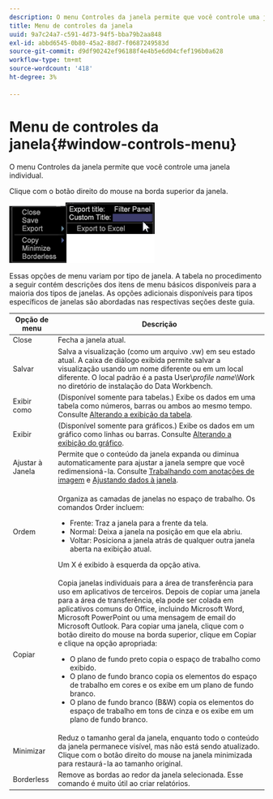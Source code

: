 ```yaml
---
description: O menu Controles da janela permite que você controle uma janela individual.
title: Menu de controles da janela
uuid: 9a7c24a7-c591-4d73-94f5-bba79b2aa848
exl-id: abbd6545-0b80-45a2-88d7-f0687249583d
source-git-commit: d9df90242ef96188f4e4b5e6d04cfef196b0a628
workflow-type: tm+mt
source-wordcount: '418'
ht-degree: 3%

---
```


# Menu de controles da janela{#window-controls-menu}

O menu Controles da janela permite que você controle uma janela individual.

Clique com o botão direito do mouse na borda superior da janela.

![](assets/mnu_window_TitleBar.png)

Essas opções de menu variam por tipo de janela. A tabela no procedimento a seguir contém descrições dos itens de menu básicos disponíveis para a maioria dos tipos de janelas. As opções adicionais disponíveis para tipos específicos de janelas são abordadas nas respectivas seções deste guia.

<table id="table_13ADF7B7E50E44D890768A5F9BAC8D06"> 
 <thead> 
  <tr> 
   <th colname="col1" class="entry"> Opção de menu </th> 
   <th colname="col2" class="entry"> Descrição </th> 
  </tr> 
 </thead>
 <tbody> 
  <tr> 
   <td colname="col1"> Close </td> 
   <td colname="col2"> Fecha a janela atual. </td> 
  </tr> 
  <tr> 
   <td colname="col1"> Salvar </td> 
   <td colname="col2">Salva a visualização (como um arquivo <span class="filepath"> .vw</span>) em seu estado atual. A caixa de diálogo exibida permite salvar a visualização usando um nome diferente ou em um local diferente. O local padrão é a pasta User\<i>profile name</i>\Work no diretório de instalação do Data Workbench. </td> 
  </tr> 
  <tr> 
   <td colname="col1"> Exibir como </td> 
   <td colname="col2">(Disponível somente para tabelas.) Exibe os dados em uma tabela como números, barras ou ambos ao mesmo tempo. Consulte <a href="../../../home/c-get-started/c-analysis-vis/c-tables/c-chg-tbl-disp.md#concept-c515caeefce9495f88873a10dc112770"> Alterando a exibição da tabela</a>. </td> 
  </tr> 
  <tr> 
   <td colname="col1"> Exibir </td> 
   <td colname="col2">(Disponível somente para gráficos.) Exibe os dados em um gráfico como linhas ou barras. Consulte <a href="../../../home/c-get-started/c-analysis-vis/c-graphs/c-chg-graph-disp.md#concept-eaba669d90f64cfa872f1397205fe2f7"> Alterando a exibição do gráfico</a>. </td> 
  </tr> 
  <tr> 
   <td colname="col1"> Ajustar à Janela </td> 
   <td colname="col2">Permite que o conteúdo da janela expanda ou diminua automaticamente para ajustar a janela sempre que você redimensioná-la. Consulte <a href="../../../home/c-get-started/c-analysis-vis/c-annots/c-image-annots.md#concept-02081ed7d91c4fdcb8fc863f2a51c962"> Trabalhando com anotações de imagem</a> e <a href="../../../home/c-get-started/c-analysis-vis/c-tables/c-fit-data-win.md#concept-b812b1171fc240d9a4cf6d6d57f621a6"> Ajustando dados à janela</a>. </td> 
  </tr> 
  <tr> 
   <td colname="col1"> Ordem </td> 
   <td colname="col2"> <p>Organiza as camadas de janelas no espaço de trabalho. Os comandos Order incluem: 
     <ul id="ul_90391B26719040AE8E0F80FE33B106FD"> 
      <li id="li_D1B38998C8CC452D8B642132B94F92F7">Frente: Traz a janela para a frente da tela. </li> 
      <li id="li_71EEC709AA734924AE8740313031DF6E">Normal: Deixa a janela na posição em que ela abriu. </li> 
      <li id="li_B6489677FF5540E4BD854EE1CE504CCA">Voltar: Posiciona a janela atrás de qualquer outra janela aberta na exibição atual. </li> 
     </ul> </p> <p>Um X é exibido à esquerda da opção ativa. </p> </td> 
  </tr> 
  <tr> 
   <td colname="col1"> Copiar </td> 
   <td colname="col2">Copia janelas individuais para a área de transferência para uso em aplicativos de terceiros. Depois de copiar uma janela para a área de transferência, ela pode ser colada em aplicativos comuns do Office, incluindo Microsoft Word, Microsoft PowerPoint ou uma mensagem de email do Microsoft Outlook. Para copiar uma janela, clique com o botão direito do mouse na borda superior, clique em <span class="uicontrol"> Copiar</span> e clique na opção apropriada: 
    <ul id="ul_ECCD6A70729E40998C64714E01504995"> 
     <li id="li_21D375DAE7BC4F449C8A3225296A6D26">O plano de fundo preto copia o espaço de trabalho como exibido. </li> 
     <li id="li_1B08C688678F42948E0952EEE0BF2B30">O plano de fundo branco copia os elementos do espaço de trabalho em cores e os exibe em um plano de fundo branco. </li> 
     <li id="li_86F497A2275C43B5835DEDD0A4BF76E8">O plano de fundo branco (B&amp;W) copia os elementos do espaço de trabalho em tons de cinza e os exibe em um plano de fundo branco. </li> 
    </ul> </td> 
  </tr> 
  <tr> 
   <td colname="col1"> Minimizar </td> 
   <td colname="col2"> Reduz o tamanho geral da janela, enquanto todo o conteúdo da janela permanece visível, mas não está sendo atualizado. Clique com o botão direito do mouse na janela minimizada para restaurá-la ao tamanho original. </td> 
  </tr> 
  <tr> 
   <td colname="col1"> Borderless </td> 
   <td colname="col2"> Remove as bordas ao redor da janela selecionada. Esse comando é muito útil ao criar relatórios. </td> 
  </tr> 
 </tbody> 
</table>
